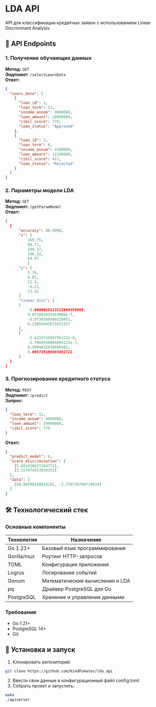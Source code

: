 # LDA API

API для классификации кредитных заявок с использованием Linear Discriminant Analysis

## 📡 API Endpoints

### 1. Получение обучающих данных
**Метод:** `GET`  
**Эндпоинт:** `/selectLearnData`  
**Ответ:**  
```json
{
  "users_data": [
    {
      "loan_id": 1,
      "loan_term": 12,
      "income_annum": 9600000,
      "loan_amount": 29900000,
      "cibil_score": 778,
      "loan_status": "Approved"
    },
    {
      "loan_id": 2,
      "loan_term": 8,
      "income_annum": 4100000,
      "loan_amount": 12200000,
      "cibil_score": 417,
      "loan_status": "Rejected"
    }
  ]
}
```
### 2. Параметры модели LDA
**Метод:** `GET`  
**Эндпоинт:** `/getParamModel`  
**Ответ:**  
```json
{
  {
      "accuracy": 88.9090,
      "x": [
          169.75,
          88.71,
          100.37,
          106.32,
          64.97
          ]
      "y": [
          5.76,
          6.01,
          12.3,
          -0.21,
          13.42
      ]
      "linear_disc": [
      [
          -0.0000026113213849359968,
          9.071092035463008e-7,
          -0.9730589500328451,
          0.23055645675915357
      ],
      [
          -5.621573593795121e-8,
          -3.3960549064804125e-7,
          0.9999835938050501,
          0.005728186503452722
      ]
  }
}
```
### 3. Прогнозирование кредитного статуса
**Метод:** `POST`  
**Эндпоинт:** `/predict`  
**Запрос:**
```json
{
  "loan_term": 12,
  "income_annum": 9600000,
  "loan_amount": 29900000,
  "cibil_score": 778
}
```
**Ответ:**  
```json
{
  "predict_model": 0,
  "score_discrimination": [
    [5.681426627284771],
    [3.157074353020393]
  ],
  "data": [
    [88.80298108018181, -2.759730789719024]
  ]
}
```
## 🛠 Технологический стек

### Основные компоненты
| Технология | Назначение |
|------------|------------|
| Go 1.21+   | Базовый язык программирования |
| Gorilla/mux | Роутинг HTTP-запросов |
| TOML       | Конфигурация приложения |
| Logrus     | Логирование событий |
| Gonum      | Математические вычисления и LDA |
| pq         | Драйвер PostgreSQL для Go |
| PostgreSQL | Хранение и управление данными |

### Требования
- Go 1.21+
- PostgreSQL 14+
- Git
## 🚀 Установка и запуск
1. Клонировать репозиторий:
```bash
git clone https://github.com/KindPo4atoc/lda_api
```
2. Ввести свои данные в конфигурационный файл config.toml
3. Собрать проект и запустить:
```bash
make
./apiserver
```
